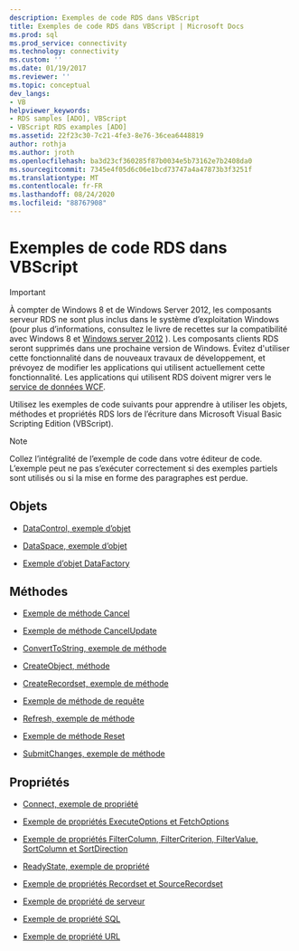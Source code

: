 ```yaml
---
description: Exemples de code RDS dans VBScript
title: Exemples de code RDS dans VBScript | Microsoft Docs
ms.prod: sql
ms.prod_service: connectivity
ms.technology: connectivity
ms.custom: ''
ms.date: 01/19/2017
ms.reviewer: ''
ms.topic: conceptual
dev_langs:
- VB
helpviewer_keywords:
- RDS samples [ADO], VBScript
- VBScript RDS examples [ADO]
ms.assetid: 22f23c30-7c21-4fe3-8e76-36cea6448819
author: rothja
ms.author: jroth
ms.openlocfilehash: ba3d23cf360285f87b0034e5b73162e7b2408da0
ms.sourcegitcommit: 7345e4f05d6c06e1bcd73747a4a47873b3f3251f
ms.translationtype: MT
ms.contentlocale: fr-FR
ms.lasthandoff: 08/24/2020
ms.locfileid: "88767908"
---
```

# <a name="rds-code-examples-in-vbscript"></a>Exemples de code RDS dans VBScript
> [!IMPORTANT]
>  À compter de Windows 8 et de Windows Server 2012, les composants serveur RDS ne sont plus inclus dans le système d’exploitation Windows (pour plus d’informations, consultez le livre de recettes sur la compatibilité avec Windows 8 et [Windows server 2012](https://www.microsoft.com/download/details.aspx?id=27416) ). Les composants clients RDS seront supprimés dans une prochaine version de Windows. Évitez d'utiliser cette fonctionnalité dans de nouveaux travaux de développement, et prévoyez de modifier les applications qui utilisent actuellement cette fonctionnalité. Les applications qui utilisent RDS doivent migrer vers le [service de données WCF](https://go.microsoft.com/fwlink/?LinkId=199565).  
  
 Utilisez les exemples de code suivants pour apprendre à utiliser les objets, méthodes et propriétés RDS lors de l’écriture dans Microsoft Visual Basic Scripting Edition (VBScript).  
  
> [!NOTE]
>  Collez l’intégralité de l’exemple de code dans votre éditeur de code. L’exemple peut ne pas s’exécuter correctement si des exemples partiels sont utilisés ou si la mise en forme des paragraphes est perdue.  
  
## <a name="objects"></a>Objets  
  
-   [DataControl, exemple d’objet](./datacontrol-object-example-vbscript.md)  
  
-   [DataSpace, exemple d’objet](./dataspace-object-and-createobject-method-example-vbscript.md)  
  
-   [Exemple d’objet DataFactory](./datafactory-object-query-method-and-createobject-method-example-vbscript.md)  
  
## <a name="methods"></a>Méthodes  
  
-   [Exemple de méthode Cancel](./cancel-method-example-vbscript.md)  
  
-   [Exemple de méthode CancelUpdate](./cancelupdate-method-example-vbscript.md)  
  
-   [ConvertToString, exemple de méthode](./converttostring-method-example-vbscript.md)  
  
-   [CreateObject, méthode](./dataspace-object-and-createobject-method-example-vbscript.md)  
  
-   [CreateRecordset, exemple de méthode](./createrecordset-method-example-vbscript.md)  
  
-   [Exemple de méthode de requête](./datafactory-object-query-method-and-createobject-method-example-vbscript.md)  
  
-   [Refresh, exemple de méthode](./refresh-method-example-vbscript.md)  
  
-   [Exemple de méthode Reset](./filter-column-criterion-value-sortcolumn-sortdirection-example-vbscript.md)  
  
-   [SubmitChanges, exemple de méthode](./submitchanges-method-example-vbscript.md)  
  
## <a name="properties"></a>Propriétés  
  
-   [Connect, exemple de propriété](./connect-property-example-vbscript.md)  
  
-   [Exemple de propriétés ExecuteOptions et FetchOptions](./executeoptions-and-fetchoptions-properties-example-vbscript.md)  
  
-   [Exemple de propriétés FilterColumn, FilterCriterion, FilterValue, SortColumn et SortDirection](./filter-column-criterion-value-sortcolumn-sortdirection-example-vbscript.md)  
  
-   [ReadyState, exemple de propriété](./readystate-property-example-vbscript.md)  
  
-   [Exemple de propriétés Recordset et SourceRecordset](./recordset-and-sourcerecordset-properties-example-vbscript.md)  
  
-   [Exemple de propriété de serveur](./server-property-example-vbscript.md)  
  
-   [Exemple de propriété SQL](./sql-property-example-vbscript.md)  
  
-   [Exemple de propriété URL](./url-property-example-vbscript.md)